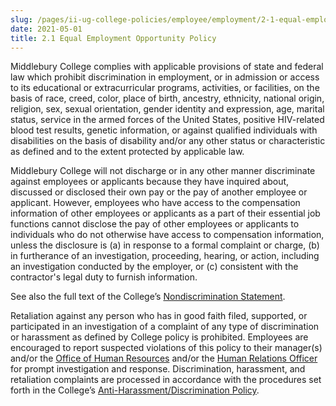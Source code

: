 ```yaml
---
slug: /pages/ii-ug-college-policies/employee/employment/2-1-equal-employment-opportunity-policy
date: 2021-05-01
title: 2.1 Equal Employment Opportunity Policy
---
```

Middlebury College complies with applicable provisions of state and federal law which prohibit discrimination in employment, or in admission or access to its educational or extracurricular programs, activities, or facilities, on the basis of race, creed, color, place of birth, ancestry, ethnicity, national origin, religion, sex, sexual orientation, gender identity and expression, age, marital status, service in the armed forces of the United States, positive HIV-related blood test results, genetic information, or against qualified individuals with disabilities on the basis of disability and/or any other status or characteristic as defined and to the extent protected by applicable law.

Middlebury College will not discharge or in any other manner discriminate against employees or applicants because they have inquired about, discussed or disclosed their own pay or the pay of another employee or applicant. However, employees who have access to the compensation information of other employees or applicants as a part of their essential job functions cannot disclose the pay of other employees or applicants to individuals who do not otherwise have access to compensation information, unless the disclosure is (a) in response to a formal complaint or charge, (b) in furtherance of an investigation, proceeding, hearing, or action, including an investigation conducted by the employer, or (c) consistent with the contractor's legal duty to furnish information.

See also the full text of the College’s [Nondiscrimination Statement](/pages/i-policies-for-all/genl-principles/non-discrimination-statement "Nondiscrimination Statement").

Retaliation against any person who has in good faith filed, supported, or participated in an investigation of a complaint of any type of discrimination or harassment as defined by College policy is prohibited. Employees are encouraged to report suspected violations of this policy to their manager(s) and/or the [Office of Human Resources](https://www.middlebury.edu/offices/business/hr "Office of Human Resources") and/or the [Human Relations Officer](https://www.middlebury.edu/student-life/health-wellness-education-and-safety/campus-policies/human-relation-officer "Human Relations Officer") for prompt investigation and response. Discrimination, harassment, and retaliation complaints are processed in accordance with the procedures set forth in the College’s [Anti-Harassment/Discrimination Policy](/assets/anti-harassment-prior-to-8-14-2020.pdf "Anti-Harassment/Discrimination Policy").
